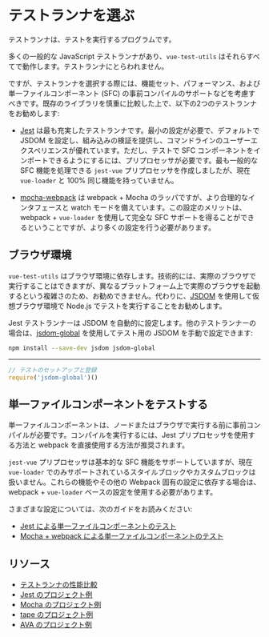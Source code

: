 # テストランナを選ぶ

テストランナは、テストを実行するプログラムです。

多くの一般的な JavaScript テストランナがあり、`vue-test-utils` はそれらすべてで動作します。テストランナにとらわれません。

ですが、テストランナを選択する際には、機能セット、パフォーマンス、および単一ファイルコンポーネント (SFC) の事前コンパイルのサポートなどを考慮すべきです。既存のライブラリを慎重に比較した上で、以下の2つのテストランナをお勧めします:

- [Jest](https://facebook.github.io/jest/docs/en/getting-started.html#content) は最も充実したテストランナです。最小の設定が必要で、デフォルトで JSDOM を設定し、組み込みの検証を提供し、コマンドラインのユーザーエクスペリエンスが優れています。ただし、テストで SFC コンポーネントをインポートできるようにするには、プリプロセッサが必要です。最も一般的な SFC 機能を処理できる `jest-vue` プリプロセッサを作成しましたが、現在 `vue-loader` と 100% 同じ機能を持っていません。

- [mocha-webpack](https://github.com/zinserjan/mocha-webpack) は webpack + Mocha のラッパですが、より合理的なインタフェースと watch モードを備えています。この設定のメリットは、webpack + `vue-loader` を使用して完全な SFC サポートを得ることができるということですが、より多くの設定を行う必要があります。

## ブラウザ環境

`vue-test-utils` はブラウザ環境に依存します。技術的には、実際のブラウザで実行することはできますが、異なるプラットフォーム上で実際のブラウザを起動するという複雑さのため、お勧めできません。代わりに、[JSDOM](https://github.com/tmpvar/jsdom) を使用して仮想ブラウザ環境で Node.js でテストを実行することをお勧めします。

Jest テストランナーは JSDOM を自動的に設定します。他のテストランナーの場合は、[jsdom-global](https://github.com/rstacruz/jsdom-global) を使用してテスト用の JSDOM を手動で設定できます:

``` bash
npm install --save-dev jsdom jsdom-global
```
---
``` js
// テストのセットアップと登録
require('jsdom-global')()
```

## 単一ファイルコンポーネントをテストする

単一ファイルコンポーネントは、ノードまたはブラウザで実行する前に事前コンパイルが必要です。コンパイルを実行するには、Jest プリプロセッサを使用する方法と webpack を直接使用する方法が推奨されます。

`jest-vue` プリプロセッサは基本的な SFC 機能をサポートしていますが、現在 `vue-loader` でのみサポートされているスタイルブロックやカスタムブロックは扱いません。これらの機能やその他の Webpack 固有の設定に依存する場合は、webpack + `vue-loader` ベースの設定を使用する必要があります。

さまざまな設定については、次のガイドをお読みください:
- [Jest による単一ファイルコンポーネントのテスト](./testing-SFCs-with-jest.md)
- [Mocha + webpack による単一ファイルコンポーネントのテスト](./testing-SFCs-with-mocha-webpack.md)

## リソース

- [テストランナの性能比較](https://github.com/eddyerburgh/vue-unit-test-perf-comparison)
- [Jest のプロジェクト例](https://github.com/vuejs/vue-test-utils-jest-example)
- [Mocha のプロジェクト例](https://github.com/vuejs/vue-test-utils-mocha-webpack-example)
- [tape のプロジェクト例](https://github.com/eddyerburgh/vue-test-utils-tape-example)
- [AVA のプロジェクト例](https://github.com/eddyerburgh/vue-test-utils-ava-example)
